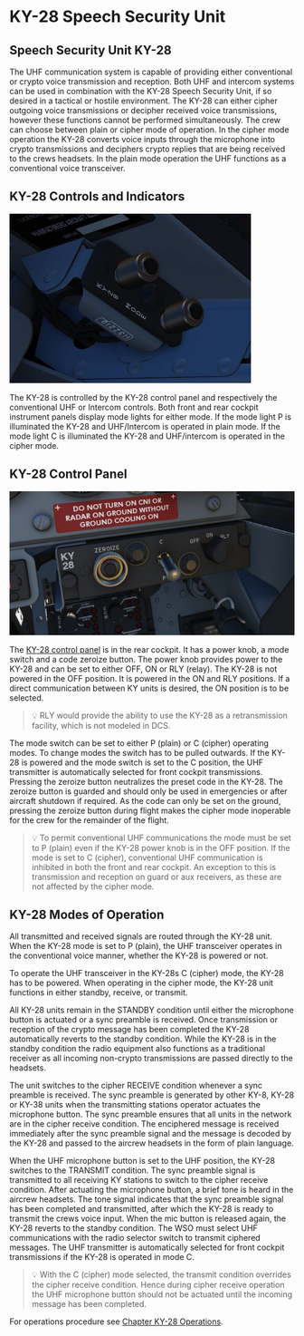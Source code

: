 # KY-28 Speech Security Unit

## Speech Security Unit KY-28

The UHF communication system is capable of providing either conventional or
crypto voice transmission and reception. Both UHF and intercom systems can be
used in combination with the KY-28 Speech Security Unit, if so desired in a
tactical or hostile environment. The KY-28 can either cipher outgoing voice
transmissions or decipher received voice transmissions, however these functions
cannot be performed simultaneously. The crew can choose between plain or cipher
mode of operation. In the cipher mode operation the KY-28 converts voice inputs
through the microphone into crypto transmissions and deciphers crypto replies
that are being received to the crews headsets. In the plain mode operation the
UHF functions as a conventional voice transceiver.

## KY-28 Controls and Indicators

![KY28Mode](../../img/KY28Mode.jpg)

The KY-28 is controlled by the KY-28 control panel and respectively the
conventional UHF or Intercom controls. Both front and rear cockpit instrument
panels display mode lights for either mode. If the mode light P is illuminated
the KY-28 and UHF/Intercom is operated in plain mode. If the mode light C is
illuminated the KY-28 and UHF/intercom is operated in the cipher mode.

## KY-28 Control Panel

![wso_ky_28](../../img/wso_ky_28.jpg)

The [KY-28 control panel](../../cockpit/wso/right_sub_panel.md#ky-28-controls) is in the rear
cockpit. It has a power knob, a mode switch and a code zeroize button. The power knob provides power
to the KY-28 and can be set to either OFF, ON or RLY (relay). The KY-28 is not powered in the OFF
position. It is powered in the ON and RLY positions. If a direct communication
between KY units is desired, the ON position is to be selected.

>💡 RLY would provide the ability to use the KY-28 as a retransmission facility,
which is not modeled in DCS.

The mode switch can be set to either P (plain) or C (cipher)
operating modes. To change modes the switch has to be pulled outwards. If the
KY-28 is powered and the mode switch is set to the C position, the UHF
transmitter is automatically selected for front cockpit transmissions. Pressing
the zeroize button neutralizes the preset code in the KY-28. The zeroize button
is guarded and should only be used in emergencies or after aircraft shutdown if
required. As the code can only be set on the ground, pressing the zeroize button
during flight makes the cipher mode inoperable for the crew for the remainder of
the flight.

>💡 To permit conventional UHF communications the mode must be set to P
> (plain) even if the KY-28 power knob is in the OFF position. If the mode is set
> to C (cipher), conventional UHF communication is inhibited in both the front and
> rear cockpit. An exception to this is transmission and reception on guard or aux
> receivers, as these are not affected by the cipher mode.

## KY-28 Modes of Operation

All transmitted and received signals are routed through the KY-28 unit. When the
KY-28 mode is set to P (plain), the UHF transceiver operates in the conventional
voice manner, whether the KY-28 is powered or not.

To operate the UHF transceiver in the KY-28s C (cipher) mode, the KY-28 has to
be powered. When operating in the cipher mode, the KY-28 unit functions in
either standby, receive, or transmit.

All KY-28 units remain in the STANDBY condition until either the microphone
button is actuated or a sync preamble is received. Once transmission or
reception of the crypto message has been completed the KY-28 automatically
reverts to the standby condition. While the KY-28 is in the standby condition
the radio equipment also functions as a traditional receiver as all incoming
non-crypto transmissions are passed directly to the headsets.

The unit switches to the cipher RECEIVE condition whenever a sync preamble is
received. The sync preamble is generated by other KY-8, KY-28 or KY-38 units
when the transmitting stations operator actuates the microphone button. The sync
preamble ensures that all units in the network are in the cipher receive
condition. The enciphered message is received immediately after the sync
preamble signal and the message is decoded by the KY-28 and passed to the
aircrew headsets in the form of plain language.

When the UHF microphone button is set to the UHF position, the KY-28 switches to
the TRANSMIT condition. The sync preamble signal is transmitted to all receiving
KY stations to switch to the cipher receive condition. After actuating the
microphone button, a brief tone is heard in the aircrew headsets. The tone
signal indicates that the sync preamble signal has been completed and
transmitted, after which the KY-28 is ready to transmit the crews voice input.
When the mic button is released again, the KY-28 reverts to the standby
condition. The WSO must select UHF communications with the radio selector switch
to transmit ciphered messages. The UHF transmitter is automatically selected for
front cockpit transmissions if the KY-28 is operated in mode C.

>💡 With the C (cipher) mode selected, the transmit condition overrides the
> cipher receive condition. Hence during cipher receive operation the UHF
> microphone button should not be actuated until the incoming message has been
> completed.

For operations procedure see [Chapter KY-28 Operations](../../procedures/ky_28_operations.md).
